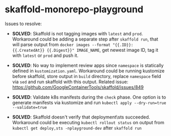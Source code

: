 # skaffold-monorepo-playground

Issues to resolve:

- **SOLVED**: Skaffold is not tagging images with `latest` and `prod`. Workaround could be adding a separate step after 
`skaffold run`, that will parse output from `docker images --format "{{.ID}}: {{.CreatedAt}} {{.Digest}}" IMAGE_NAME`,
get newest image ID, tag it with `latest` or `prod` and push it.

- **SOLVED**: No way to implement review apps since `namespace` is statically defined in `kustomization.yaml`. Workaround could be 
running kustomize before skaffold, store output in `build` directory, replace `namespace` field via `sed` and run
skaffold with this output. Related issue: https://github.com/GoogleContainerTools/skaffold/issues/849

- **SOLVED**: Validate k8s manifests during the `check` phase. One option is to generate manifests via kustomize and run
`kubectl apply --dry-run=true --validate=true`

- **SOLVED**: Skaffold doesn't verify that deployment\sts succeeded. Workaround could be executing `kubectl rollout status` on 
output from `kubectl get deploy,sts -nplayground-dev` after `skaffold run`
